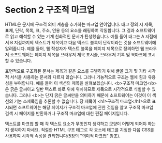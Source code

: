 # Section 2 구조적 마크업

HTML은 문서에 구조적 의미 계층을 추가하는 마크업 언어입니다. 태그 정의 시 제목, 표제, 단락, 목록, 표, 주소, 인용 등의 요소를 래핑하여 작동합니다. 그 결과 소프트웨어로 읽고 해석할 수 있는 기계 친화적인 문서가 탄생했습니다. 예를 들어 태그는 A 지점에서 B 지점까지의 텍스트가 제목이고 다음 텍스트 블록이 단락이라는 것을 소프트웨어에 알려줍니다. 예를 들어, 웹 작성자가 텍스트 블록을 페이지 제목으로 정의하면 웹 브라우저 소프트웨어는 페이지 제목을 브라우저 제목 표시줄, 브라우저 기록 및 북마크에 표시할 수 있습니다.

표면적으로 구조화된 문서는 제목과 같은 요소를 구별하기 위해 글꼴 크기 및 기타 시각적 서식을 사용하는 문서와 다르지 않습니다. 그러나 기능적으로 구조는 웹에 힘과 유용성을 부여합니다. 예를 들어 이 섹션의 제목을 살펴보겠습니다. \<b\>구조적 마크업\</b\>은 굵은 글씨이고 일반 텍스트 바로 위에 위치하므로 제목으로 시각적으로 식별할 수 있습니다. 그러나 \<b\>는 단지 굵은 글씨만을 의미하기 때문에 소프트웨어는 이것이 이 섹션의 기본 소제목임을 추론할 수 없습니다. 장 제목이 \<h1\>구조적 마크업\</h1\>으로 표시되면 소프트웨어는 해당 페이지가 구조적 마크업에 관한 것임을 알고 구조적 마크업 검색 시 페이지를 반환하거나 구조적 마크업에 대한 편집 페이지입니다.

텍스트를 마크업 할 때 각 텍스트 요소가 무엇인지 생각하고 모양이 어떻게 되어야 하는지 생각하지 마세요. 적절한 HTML 구조 태그로 각 요소에 태그를 지정한 다음 CSS를 사용하여 시각적 속성을 관리합니다(5장의 "의미적 마크업" 참조).
